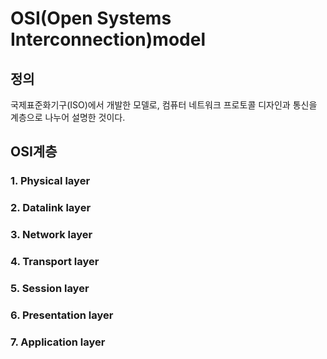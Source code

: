 # OSI(Open Systems Interconnection)model

## 정의

국제표준화기구(ISO)에서 개발한 모델로, 컴퓨터 네트워크 프로토콜 디자인과 통신을 계층으로 나누어 설명한 것이다.

## OSI계층

### 1. Physical layer

### 2. Datalink layer

### 3. Network layer

### 4. Transport layer

### 5. Session layer

### 6. Presentation layer

### 7. Application layer
